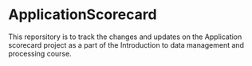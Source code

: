 # ApplicationScorecard

This reporsitory is to track the changes and updates on the Application scorecard project as a part of the Introduction to data management and processing course.
